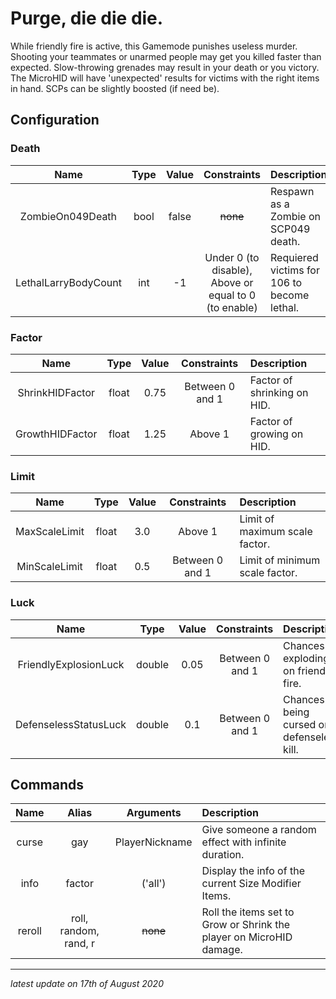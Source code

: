 # Purge, die die die.

While friendly fire is active, this Gamemode punishes useless murder.
Shooting your teammates or unarmed people may get you killed faster than expected.
Slow-throwing grenades may result in your death or you victory.
The MicroHID will have 'unexpected' results for victims with the right items in hand.
SCPs can be slightly boosted (if need be).

## Configuration

### Death

Name | Type | Value | Constraints | Description
:---: | :---: | :---: | :---: | :------
ZombieOn049Death | bool | false | ~~none~~ | Respawn as a Zombie on SCP049 death.
LethalLarryBodyCount | int | -1 | Under 0 (to disable), Above or equal to 0 (to enable) | Requiered victims for 106 to become lethal.

### Factor

Name | Type | Value | Constraints | Description
:---: | :---: | :---: | :---: | :------
ShrinkHIDFactor | float | 0.75 | Between 0 and 1 | Factor of shrinking on HID.
GrowthHIDFactor | float | 1.25 | Above 1 | Factor of growing on HID.

### Limit

Name | Type | Value | Constraints | Description
:---: | :---: | :---: | :---: | :------
MaxScaleLimit | float | 3.0 | Above 1 | Limit of maximum scale factor.
MinScaleLimit | float | 0.5 | Between 0 and 1 | Limit of minimum scale factor.

### Luck

Name | Type | Value | Constraints | Description
:---: | :---: | :---: | :---: | :------
FriendlyExplosionLuck | double | 0.05 | Between 0 and 1 | Chances of exploding on friendly fire.
DefenselessStatusLuck | double | 0.1 | Between 0 and 1 | Chances of being cursed on defenseless kill.

## Commands

Name | Alias | Arguments | Description
:---: | :---: | :---: | :------
curse | gay | PlayerNickname | Give someone a random effect with infinite duration.
info | factor | ('all') | Display the info of the current Size Modifier Items.
reroll | roll, random, rand, r | ~~none~~ | Roll the items set to Grow or Shrink the player on MicroHID damage.

---

*latest update on 17th of August 2020*
